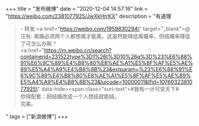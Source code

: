 +++
title = "发布微博"
date = "2020-12-04 14:57:16"
link = "https://weibo.com/2381077925/JwXkHrrKX"
description = "有道理<br><blockquote> - 转发 <a href=\"https://weibo.com/1959830294\" target=\"_blank\">@汪有</a>: 离婚必须两个人都想离才能离，这虽然能降低离婚率，但结婚率降低了可怎么办啊？<br><a href=\"https://m.weibo.cn/search?containerid=231522type%3D1%26t%3D10%26q%3D%23%E6%88%91%E6%9C%89%E4%B8%80%E8%AE%A1%E5%8F%AF%E5%AE%89%E5%A4%A9%E4%B8%8B%23&extparam=%23%E6%88%91%E6%9C%89%E4%B8%80%E8%AE%A1%E5%8F%AF%E5%AE%89%E5%A4%A9%E4%B8%8B%23&luicode=10000011&lfid=1076032381077925\" data-hide><span class=\"surl-text\">#我有一计可安天下#</span></a> <br>你得配套：把结婚改成一个人想结就能结。<br>完美。 </blockquote>"
tags = ["新浪微博"]
+++
